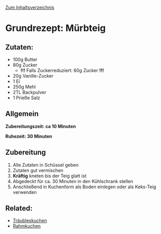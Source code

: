 [Zum Inhaltsverzeichnis](../README.md)

# Grundrezept: Mürbteig

## Zutaten:

- 100g Butter
- 80g Zucker
  - **!!!** Falls Zuckerreduziert: 60g Zucker **!!!** 
- 20g Vanille-Zucker
- 1 Ei
- 250g Mehl
- 2TL Backpulver
- 1 Prieße Salz

## Allgemein

**Zubereitungszeit: ca 10 Minuten**

**Ruhezeit: 30 Minuten**

## Zubereitung

1. Alle Zutaten in Schüssel geben
2. Zutaten gut vermischen
3. **Kräftig** kneten bis der Teig glatt ist
4. Abgedeckt für ca. 30 Minuten in den Kühlschrank stellen
5. Anschließend in Kuchenform als Boden einlegen oder als Keks-Teig verwenden

## Related:

- [Träubleskuchen](../sweet/traeubles-kuchen.md)
- [Rahmkuchen](../sweet/rahm-kuchen.md)